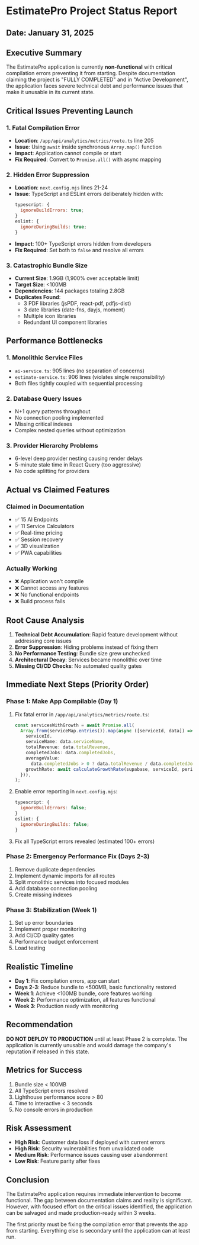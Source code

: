# EstimatePro Project Status Report

## Date: January 31, 2025

## Executive Summary

The EstimatePro application is currently **non-functional** with critical compilation errors preventing it from starting. Despite documentation claiming the project is "FULLY COMPLETED" and in "Active Development", the application faces severe technical debt and performance issues that make it unusable in its current state.

## Critical Issues Preventing Launch

### 1. Fatal Compilation Error

- **Location**: `/app/api/analytics/metrics/route.ts` line 205
- **Issue**: Using `await` inside synchronous `Array.map()` function
- **Impact**: Application cannot compile or start
- **Fix Required**: Convert to `Promise.all()` with async mapping

### 2. Hidden Error Suppression

- **Location**: `next.config.mjs` lines 21-24
- **Issue**: TypeScript and ESLint errors deliberately hidden with:
  ```javascript
  typescript: {
    ignoreBuildErrors: true;
  }
  eslint: {
    ignoreDuringBuilds: true;
  }
  ```
- **Impact**: 100+ TypeScript errors hidden from developers
- **Fix Required**: Set both to `false` and resolve all errors

### 3. Catastrophic Bundle Size

- **Current Size**: 1.9GB (1,900% over acceptable limit)
- **Target Size**: <100MB
- **Dependencies**: 144 packages totaling 2.8GB
- **Duplicates Found**:
  - 3 PDF libraries (jsPDF, react-pdf, pdfjs-dist)
  - 3 date libraries (date-fns, dayjs, moment)
  - Multiple icon libraries
  - Redundant UI component libraries

## Performance Bottlenecks

### 1. Monolithic Service Files

- `ai-service.ts`: 905 lines (no separation of concerns)
- `estimate-service.ts`: 906 lines (violates single responsibility)
- Both files tightly coupled with sequential processing

### 2. Database Query Issues

- N+1 query patterns throughout
- No connection pooling implemented
- Missing critical indexes
- Complex nested queries without optimization

### 3. Provider Hierarchy Problems

- 6-level deep provider nesting causing render delays
- 5-minute stale time in React Query (too aggressive)
- No code splitting for providers

## Actual vs Claimed Features

### Claimed in Documentation

- ✅ 15 AI Endpoints
- ✅ 11 Service Calculators
- ✅ Real-time pricing
- ✅ Session recovery
- ✅ 3D visualization
- ✅ PWA capabilities

### Actually Working

- ❌ Application won't compile
- ❌ Cannot access any features
- ❌ No functional endpoints
- ❌ Build process fails

## Root Cause Analysis

1. **Technical Debt Accumulation**: Rapid feature development without addressing core issues
2. **Error Suppression**: Hiding problems instead of fixing them
3. **No Performance Testing**: Bundle size grew unchecked
4. **Architectural Decay**: Services became monolithic over time
5. **Missing CI/CD Checks**: No automated quality gates

## Immediate Next Steps (Priority Order)

### Phase 1: Make App Compilable (Day 1)

1. Fix fatal error in `/app/api/analytics/metrics/route.ts`:

   ```typescript
   const servicesWithGrowth = await Promise.all(
     Array.from(serviceMap.entries()).map(async ([serviceId, data]) => ({
       serviceId,
       serviceName: data.serviceName,
       totalRevenue: data.totalRevenue,
       completedJobs: data.completedJobs,
       averageValue:
         data.completedJobs > 0 ? data.totalRevenue / data.completedJobs : 0,
       growthRate: await calculateGrowthRate(supabase, serviceId, periodDays),
     })),
   );
   ```

2. Enable error reporting in `next.config.mjs`:

   ```javascript
   typescript: {
     ignoreBuildErrors: false;
   }
   eslint: {
     ignoreDuringBuilds: false;
   }
   ```

3. Fix all TypeScript errors revealed (estimated 100+ errors)

### Phase 2: Emergency Performance Fix (Days 2-3)

1. Remove duplicate dependencies
2. Implement dynamic imports for all routes
3. Split monolithic services into focused modules
4. Add database connection pooling
5. Create missing indexes

### Phase 3: Stabilization (Week 1)

1. Set up error boundaries
2. Implement proper monitoring
3. Add CI/CD quality gates
4. Performance budget enforcement
5. Load testing

## Realistic Timeline

- **Day 1**: Fix compilation errors, app can start
- **Days 2-3**: Reduce bundle to <500MB, basic functionality restored
- **Week 1**: Achieve <100MB bundle, core features working
- **Week 2**: Performance optimization, all features functional
- **Week 3**: Production ready with monitoring

## Recommendation

**DO NOT DEPLOY TO PRODUCTION** until at least Phase 2 is complete. The application is currently unusable and would damage the company's reputation if released in this state.

## Metrics for Success

1. Bundle size < 100MB
2. All TypeScript errors resolved
3. Lighthouse performance score > 80
4. Time to interactive < 3 seconds
5. No console errors in production

## Risk Assessment

- **High Risk**: Customer data loss if deployed with current errors
- **High Risk**: Security vulnerabilities from unvalidated code
- **Medium Risk**: Performance issues causing user abandonment
- **Low Risk**: Feature parity after fixes

## Conclusion

The EstimatePro application requires immediate intervention to become functional. The gap between documentation claims and reality is significant. However, with focused effort on the critical issues identified, the application can be salvaged and made production-ready within 3 weeks.

The first priority must be fixing the compilation error that prevents the app from starting. Everything else is secondary until the application can at least run.

